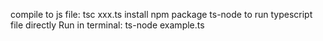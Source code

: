 compile to js file: tsc xxx.ts
install npm package ts-node to run typescript file directly
Run in terminal: ts-node example.ts